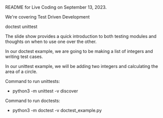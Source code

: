 README for Live Coding on September 13, 2023.

We're covering Test Driven Development

doctest
unittest

The slide show provides a quick introduction to both testing modules and
thoughts on when to use one over the other.

In our doctest example, we are going to be making a list of integers and
writing test cases.

In our unittest example, we will be adding two integers and calculating the
area of a circle.

Command to run unittests:
 - python3 -m unittest -v discover

Command to run doctests:
 - python3 -m doctest -v doctest_example.py